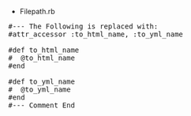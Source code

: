 * Filepath.rb
<pre>
#--- The Following is replaced with:
#attr_accessor :to_html_name, :to_yml_name

#def to_html_name
#  @to_html_name
#end

#def to_yml_name
#  @to_yml_name
#end
#--- Comment End
</pre>
